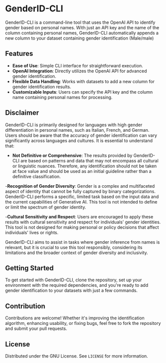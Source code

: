 # GenderID-CLI
GenderID-CLI is a command-line tool that uses the OpenAI API to identify gender based on personal names. With just an API key and the name of the column containing personal names, GenderID-CLI automatically appends a new column to your dataset containing gender identification (Male/male)

## Features

- **Ease of Use**: Simple CLI interface for straightforward execution.
- **OpenAI Integration**: Directly utilizes the OpenAI API for advanced gender identification.
- **Flexible Data Handling**: Works with datasets to add a new column for gender identification results.
- **Customizable Inputs**: Users can specify the API key and the column name containing personal names for processing.

## Disclaimer


GenderID-CLI is primarily designed for languages with high gender differentiation in personal names, such as Italian, French, and German. Users should be aware that the accuracy of gender identification can vary significantly across languages and cultures. It is essential to understand that:

- **Not Definitive or Comprehensive**: The results provided by GenderID-CLI are based on patterns and data that may not encompass all cultural or linguistic nuances. Therefore, any identification should not be taken at face value and should be used as an initial guideline rather than a definitive classification.

-**Recognition of Gender Diversity**: Gender is a complex and multifaceted aspect of identity that cannot be fully captured by binary categorizations. GenderID-CLI performs a specific, limited task based on the input data and the current capabilities of Generative AI. This tool is not intended to define or limit the spectrum of gender identity.

-**Cultural Sensitivity and Respect**: Users are encouraged to apply these results with cultural sensitivity and respect for individuals' gender identities. This tool is not designed for making personal or policy decisions that affect individuals' lives or rights.

GenderID-CLI aims to assist in tasks where gender inference from names is relevant, but it is crucial to use this tool responsibly, considering its limitations and the broader context of gender diversity and inclusivity.

## Getting Started

To get started with GenderID-CLI, clone the repository, set up your environment with the required dependencies, and you're ready to add gender identification to your datasets with just a few commands.

## Contribution

Contributions are welcome! Whether it's improving the identification algorithm, enhancing usability, or fixing bugs, feel free to fork the repository and submit your pull requests.

## License

Distributed under the GNU License. See `LICENSE` for more information.




